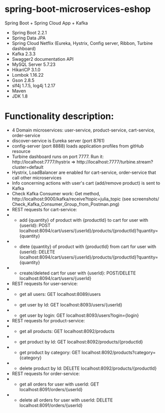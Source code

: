 # spring-boot-microservices-eshop
Spring Boot + Spring Cloud App + Kafka
- Spring Boot 2.2.1
- Spring Data JPA
- Spring Cloud Netflix (Eureka, Hystrix, Config server, Ribbon, Turbine dashboard)
- Kafka 2.3.3
- Swagger2 documentation API
- MySQL Server 5.7.23 
- HikariCP 3.1.0
- Lombok 1.16.22
- Gson 2.8.5
- slf4j 1.7.5, log4j 1.2.17
- Maven
- JDK 1.8

# Functionality description:
- 4 Domain microservices: user-service, product-service, cart-service, order-service
- discover-service is Eureka server (port 8761)
- config-server (port 8888) loads application profiles from gitHub resource
- Turbine dashboard runs on port 7777. Run it: http://localhost:7777/hystrix => http://localhost:7777/turbine.stream?cluster=default
- Hystrix, LoadBalancer are enabled for cart-service, order-service that call other microservices
- Info concerning actions with user's cart (add/remove product) is sent to Kafka
- Check Kafka Consumer work: Get method, http://localhost:9000/kafka/receive?topic=julia_topic (see screenshots/ Check_Kafka_Consumer_Group_from_Postman.png)
- REST requests for cart-service:
- - add {quantity} of product with {productId} to cart for user with {userId}:
POST localhost:8094/cart/users/{userId}/products/{productId}?quantity={quantity}
- - dlete {quantity} of product with {productId} from cart for user with {userId}:
DELETE localhost:8094/cart/users/{userId}/products/{productId}?quantity={quantity}
- - create/deleted cart for user with {userId}:
POST/DELETE localhost:8094/cart/users/{userId}
- REST requests for user-service:
- - get all users: GET localhost:8089/users
- - get user by Id: GET localhost:8093/users/{userId}
- - get user by login: GET localhost:8093/users?login={login}
- REST requests for product-service:
- - get all products: GET localhost:8092/products
- - get product by Id: GET localhost:8092/products/{productId}
- - get product by category: GET localhost:8092/products?category={category}
- - delete product by Id: DELETE localhost:8092/products/{productId}
- REST requests for order-service:
- - get all orders for user with userId: GET localhost:8091/orders/{userId}
- - delete all orders for user with userId: DELETE localhost:8091/orders/{userId}
